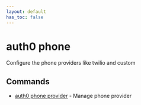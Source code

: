 ```yaml
---
layout: default
has_toc: false
---
```

# auth0 phone

Configure the phone providers like twilio and custom

## Commands

- [auth0 phone provider](auth0_phone_provider.md) - Manage phone provider

